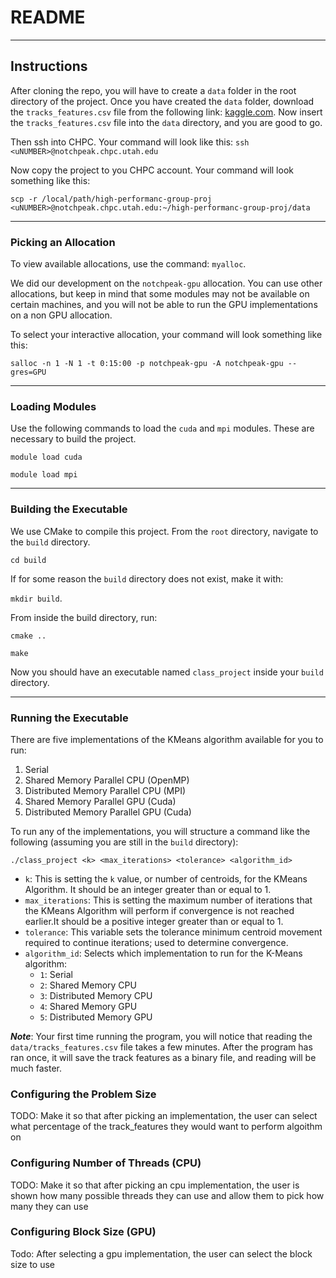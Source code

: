 # README

---

## Instructions

After cloning the repo, you will have to create a `data` folder in the root directory of the project. 
Once you have created the `data` folder, download the `tracks_features.csv` file from the following link: 
[kaggle.com](https://www.kaggle.com/datasets/rodolfofigueroa/spotify-12m-songs?resource=download). 
Now insert the `tracks_features.csv` file into the `data` directory, and you are good to go.

Then ssh into CHPC. Your command will look like this: `ssh <uNUMBER>@notchpeak.chpc.utah.edu`

Now copy the project to you CHPC account. Your command will look something like this: 

`scp -r /local/path/high-performanc-group-proj <uNUMBER>@notchpeak.chpc.utah.edu:~/high-performanc-group-proj/data`

--- 

### Picking an Allocation

To view available allocations, use the command: `myalloc`.

We did our development on the `notchpeak-gpu` allocation. You can use other allocations, but keep in mind that some modules
may not be available on certain machines, and you will not be able to run the GPU implementations on a non GPU allocation.

To select your interactive allocation, your command will look something like this: 

`salloc -n 1 -N 1 -t 0:15:00 -p notchpeak-gpu -A notchpeak-gpu --gres=GPU`

---

### Loading Modules

Use the following commands to load the `cuda` and `mpi` modules. These are necessary to build the project.

`module load cuda`


`module load mpi`

---

### Building the Executable

We use CMake to compile this project. From the `root` directory, navigate to the `build` directory.

`cd build`

If for some reason the `build` directory does not exist, make it with:

`mkdir build`.

From inside the build directory, run:

`cmake ..`

`make`

Now you should have an executable named `class_project` inside your `build` directory.

--- 

### Running the Executable

There are five implementations of the KMeans algorithm available for you to run: 
1. Serial
2. Shared Memory Parallel CPU (OpenMP)
3. Distributed Memory Parallel CPU (MPI)
4. Shared Memory Parallel GPU (Cuda)
5. Distributed Memory Parallel GPU (Cuda)

To run any of the implementations, you will structure a command like the following 
(assuming you are still in the `build` directory):

`./class_project <k> <max_iterations> <tolerance> <algorithm_id>`

- `k`: This is setting the `k` value, or number of centroids, for the KMeans Algorithm. 
It should be an integer greater than or equal to 1.
- `max_iterations`: This is setting the maximum number of iterations that the KMeans Algorithm 
will perform if convergence is not reached earlier.It should be a positive integer greater than or equal to 1.
- `tolerance`: This variable sets the  tolerance minimum centroid movement required to continue iterations; used to determine convergence.
- `algorithm_id`: Selects which implementation to run for the K-Means algorithm:
    - `1`: Serial
    - `2`: Shared Memory CPU
    - `3`: Distributed Memory CPU
    - `4`: Shared Memory GPU
    - `5`: Distributed Memory GPU

***Note***: Your first time running the program, you will notice that reading the `data/tracks_features.csv` file takes a few minutes. After the program has ran once, it will save the track features as a binary file, and reading will be much faster.

### Configuring the Problem Size

TODO: Make it so that after picking an implementation, the user can select what percentage of the track_features they would want to perform algoithm on

### Configuring Number of Threads (CPU)

TODO: Make it so that after picking an cpu implementation, the user is shown how many possible threads they can use and allow them to pick how many they can use

### Configuring Block Size (GPU)

Todo: After selecting a gpu implementation, the user can select the block size to use